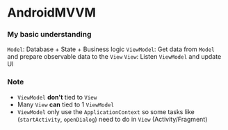 
# AndroidMVVM  

### My basic understanding  

`Model`: Database + State + Business logic
`ViewModel`: Get data from `Model` and prepare observable data to the `View`
`View`: Listen `ViewModel`  and update UI

### Note

- `ViewModel`  **don't** tied to `View`
- Many `View` **can** tied to 1 `ViewModel`
- `ViewModel` only use the `ApplicationContext` so some tasks like (`startActivity`, `openDialog`) need to do in `View` (Activity/Fragment)

